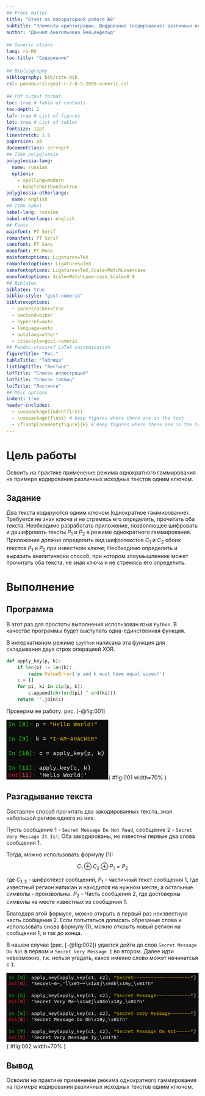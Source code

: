 ```yaml
---
## Front matter
title: "Отчёт по лабораторной работе №8"
subtitle: "Элементы криптографии. Шифрование (кодирование) различных исходных текстов одним ключом"
author: "Даниил Анатольевич Вейценфельд"

## Generic otions
lang: ru-RU
toc-title: "Содержание"

## Bibliography
bibliography: bib/cite.bib
csl: pandoc/csl/gost-r-7-0-5-2008-numeric.csl

## Pdf output format
toc: true # Table of contents
toc-depth: 2
lof: true # List of figures
lot: true # List of tables
fontsize: 12pt
linestretch: 1.5
papersize: a4
documentclass: scrreprt
## I18n polyglossia
polyglossia-lang:
  name: russian
  options:
	- spelling=modern
	- babelshorthands=true
polyglossia-otherlangs:
  name: english
## I18n babel
babel-lang: russian
babel-otherlangs: english
## Fonts
mainfont: PT Serif
romanfont: PT Serif
sansfont: PT Sans
monofont: PT Mono
mainfontoptions: Ligatures=TeX
romanfontoptions: Ligatures=TeX
sansfontoptions: Ligatures=TeX,Scale=MatchLowercase
monofontoptions: Scale=MatchLowercase,Scale=0.9
## Biblatex
biblatex: true
biblio-style: "gost-numeric"
biblatexoptions:
  - parentracker=true
  - backend=biber
  - hyperref=auto
  - language=auto
  - autolang=other*
  - citestyle=gost-numeric
## Pandoc-crossref LaTeX customization
figureTitle: "Рис."
tableTitle: "Таблица"
listingTitle: "Листинг"
lofTitle: "Список иллюстраций"
lotTitle: "Список таблиц"
lolTitle: "Листинги"
## Misc options
indent: true
header-includes:
  - \usepackage{indentfirst}
  - \usepackage{float} # keep figures where there are in the text
  - \floatplacement{figure}{H} # keep figures where there are in the text
---
```


# Цель работы

Освоить на практике применение режима однократного гаммирования
на примере кодирования различных исходных текстов одним ключом.

## Задание

Два текста кодируются одним ключом (однократное гаммирование).
Требуется не зная ключа и не стремясь его определить, прочитать оба текста. Необходимо разработать приложение, позволяющее шифровать и дешифровать тексты $P_1$ и $P_2$ в режиме однократного гаммирования. Приложение должно определить вид шифротекстов $C_1$ и $C_2$ обоих текстов $P_1$ и
$P_2$ при известном ключе; Необходимо определить и выразить аналитически способ, при котором злоумышленник может прочитать оба текста, не
зная ключа и не стремясь его определить.

# Выполнение

## Программа

В этот раз для простоты выполнения использован язык `Python`.
В качестве программы будет выступать одна-единственная функция.

В интеркативном режиме `ipython` написана эта функция для складывания двух строк операцией XOR.

```py
def apply_key(p, k):
    if len(p) != len(k):
        raise ValueError('p and k must have equal sizes!')
    c = []
    for pi, ki in zip(p, k):
        c.append(chr(ord(pi) ^ ord(ki)))
    return ''.join(c)
```

Проверим ее работу: рис. [-@fig:001]

![Тестовое однократное гаммирование](image/20221028202821.png){ #fig:001 width=70% }

## Разгадывание текста

Составлен способ прочитать два закодированных текста, зная небольшой регион одного из них.

Пусть сообщение 1 - `Secret Message Do Not Read`,
сообщение 2 - `Secret Very Message It Is!`;
Оба закодированы, но известны первые два слова сообщения 1.

Тогда, можно использовать формулу (1):

$$
C_1 ⊕ С_2 ⊕ P_1 = P_2
$$

где $C_{1,2}$ - шифротекст сообщений, $P_1$ - частичный текст сообщения 1,
где известный регион написан и находится на нужном месте, а остальные символы - произвольны.
$P_2$ - Часть сообщения 2, где достоверны символы на месте известных из сообщения 1.

Благодаря этой формуле, можно открыть в первый раз неизвестную часть сообщения 2.
Если попытаться дописать обрезаные слова и использовать снова формулу (1),
можно открыть новый регион на сообщении 1, и так до конца.

В нашем случае (рис. [-@fig:002]) удается дойти до слов `Secret Message Do Not`
в первом и `Secret Very Message I` во втором. Далее идти невозможно, т.к. нельзя угадать,
какое именно слово может начинатсья с `I`.

![Подбор слов в сообщениях](image/20221028204137.png){ #fig:002 width=70% }

## Вывод

Освоили на практике применение режима однократного гаммирования
на примере кодирования различных исходных текстов одним ключом.

